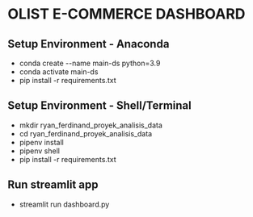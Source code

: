 # OLIST E-COMMERCE DASHBOARD

## Setup Environment - Anaconda
- conda create --name main-ds python=3.9
- conda activate main-ds
- pip install -r requirements.txt

## Setup Environment - Shell/Terminal
- mkdir ryan_ferdinand_proyek_analisis_data
- cd ryan_ferdinand_proyek_analisis_data
- pipenv install
- pipenv shell
- pip install -r requirements.txt

## Run streamlit app
- streamlit run dashboard.py
